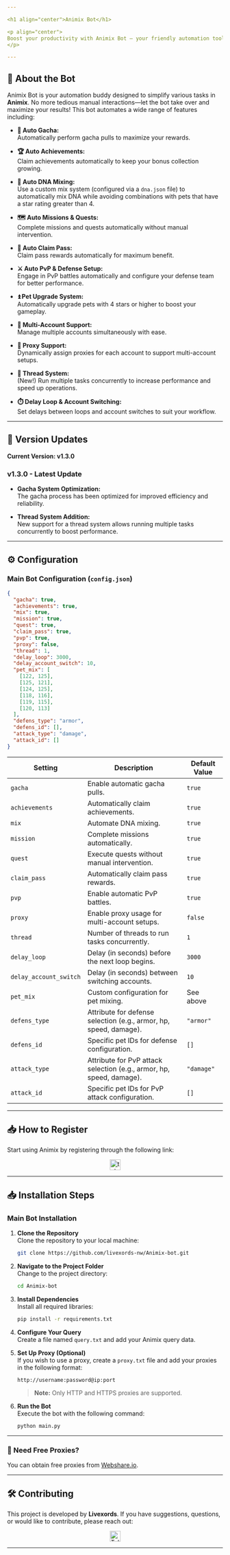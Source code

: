 ```yaml
---

<h1 align="center">Animix Bot</h1>

<p align="center">
Boost your productivity with Animix Bot – your friendly automation tool that handles key tasks in Animix with ease!
</p>

---
```


## 🚀 About the Bot

Animix Bot is your automation buddy designed to simplify various tasks in **Animix**. No more tedious manual interactions—let the bot take over and maximize your results! This bot automates a wide range of features including:

- **🎰 Auto Gacha:**  
  Automatically perform gacha pulls to maximize your rewards.

- **🏆 Auto Achievements:**  
  Claim achievements automatically to keep your bonus collection growing.

- **🧬 Auto DNA Mixing:**  
  Use a custom mix system (configured via a `dna.json` file) to automatically mix DNA while avoiding combinations with pets that have a star rating greater than 4.

- **🗺️ Auto Missions & Quests:**  
  Complete missions and quests automatically without manual intervention.

- **🎫 Auto Claim Pass:**  
  Claim pass rewards automatically for maximum benefit.

- **⚔️ Auto PvP & Defense Setup:**  
  Engage in PvP battles automatically and configure your defense team for better performance.

- **⏫ Pet Upgrade System:**  
  Automatically upgrade pets with 4 stars or higher to boost your gameplay.

- **👥 Multi-Account Support:**  
  Manage multiple accounts simultaneously with ease.

- **🔌 Proxy Support:**  
  Dynamically assign proxies for each account to support multi-account setups.

- **🧵 Thread System:**  
  (New!) Run multiple tasks concurrently to increase performance and speed up operations.

- **⏱️ Delay Loop & Account Switching:**  
  Set delays between loops and account switches to suit your workflow.

---

## 🌟 Version Updates

**Current Version: v1.3.0**

### v1.3.0 - Latest Update

- **Gacha System Optimization:**  
  The gacha process has been optimized for improved efficiency and reliability.

- **Thread System Addition:**  
  New support for a thread system allows running multiple tasks concurrently to boost performance.

---

## ⚙️ Configuration

### Main Bot Configuration (`config.json`)

```json
{
  "gacha": true,
  "achievements": true,
  "mix": true,
  "mission": true,
  "quest": true,
  "claim_pass": true,
  "pvp": true,
  "proxy": false,
  "thread": 1,
  "delay_loop": 3000,
  "delay_account_switch": 10,
  "pet_mix": [
    [122, 125],
    [125, 121],
    [124, 125],
    [118, 116],
    [119, 115],
    [120, 113]
  ],
  "defens_type": "armor",
  "defens_id": [],
  "attack_type": "damage",
  "attack_id": []
}
```

| **Setting**            | **Description**                                                      | **Default Value** |
| ---------------------- | -------------------------------------------------------------------- | ----------------- |
| `gacha`                | Enable automatic gacha pulls.                                        | `true`            |
| `achievements`         | Automatically claim achievements.                                    | `true`            |
| `mix`                  | Automate DNA mixing.                                                 | `true`            |
| `mission`              | Complete missions automatically.                                     | `true`            |
| `quest`                | Execute quests without manual intervention.                          | `true`            |
| `claim_pass`           | Automatically claim pass rewards.                                    | `true`            |
| `pvp`                  | Enable automatic PvP battles.                                        | `true`            |
| `proxy`                | Enable proxy usage for multi-account setups.                         | `false`           |
| `thread`               | Number of threads to run tasks concurrently.                         | `1`               |
| `delay_loop`           | Delay (in seconds) before the next loop begins.                      | `3000`            |
| `delay_account_switch` | Delay (in seconds) between switching accounts.                       | `10`              |
| `pet_mix`              | Custom configuration for pet mixing.                                 | See above         |
| `defens_type`          | Attribute for defense selection (e.g., armor, hp, speed, damage).    | `"armor"`         |
| `defens_id`            | Specific pet IDs for defense configuration.                          | `[]`              |
| `attack_type`          | Attribute for PvP attack selection (e.g., armor, hp, speed, damage). | `"damage"`        |
| `attack_id`            | Specific pet IDs for PvP attack configuration.                       | `[]`              |

---

## 📥 **How to Register**

Start using Animix by registering through the following link:

<div align="center">
  <a href="https://t.me/animix_game_bot?startapp=3lsLj56QYJx6" target="_blank">
    <img src="https://img.shields.io/static/v1?message=Animix&logo=telegram&label=&color=2CA5E0&logoColor=white&labelColor=&style=for-the-badge" height="25" alt="telegram logo" />
  </a>
</div>

---

## 📥 Installation Steps

### Main Bot Installation

1. **Clone the Repository**  
   Clone the repository to your local machine:

   ```bash
   git clone https://github.com/livexords-nw/Animix-bot.git
   ```

2. **Navigate to the Project Folder**  
   Change to the project directory:

   ```bash
   cd Animix-bot
   ```

3. **Install Dependencies**  
   Install all required libraries:

   ```bash
   pip install -r requirements.txt
   ```

4. **Configure Your Query**  
   Create a file named `query.txt` and add your Animix query data.

5. **Set Up Proxy (Optional)**  
   If you wish to use a proxy, create a `proxy.txt` file and add your proxies in the following format:

   ```
   http://username:password@ip:port
   ```

   > **Note:** Only HTTP and HTTPS proxies are supported.

6. **Run the Bot**  
   Execute the bot with the following command:
   ```bash
   python main.py
   ```

---

### 🔹 Need Free Proxies?

You can obtain free proxies from [Webshare.io](https://www.webshare.io/).

---

## 🛠️ Contributing

This project is developed by **Livexords**. If you have suggestions, questions, or would like to contribute, please reach out:

<div align="center">
  <a href="https://t.me/livexordsscript" target="_blank">
    <img src="https://img.shields.io/static/v1?message=Livexords&logo=telegram&label=&color=2CA5E0&logoColor=white&style=for-the-badge" height="25" alt="Telegram Logo" />
  </a>
</div>

---
